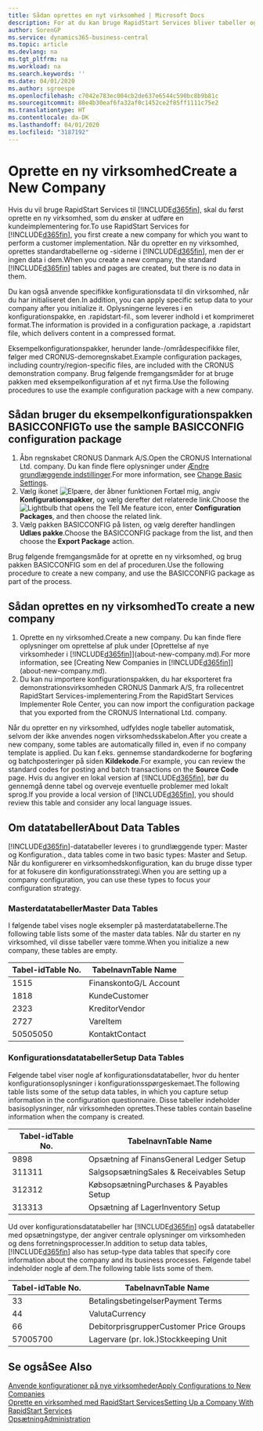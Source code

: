 ```yaml
---
title: Sådan oprettes en nyt virksomhed | Microsoft Docs
description: For at du kan bruge RapidStart Services bliver tabeller og sider oprettet, men der er ingen data i dem.
author: SorenGP
ms.service: dynamics365-business-central
ms.topic: article
ms.devlang: na
ms.tgt_pltfrm: na
ms.workload: na
ms.search.keywords: ''
ms.date: 04/01/2020
ms.author: sgroespe
ms.openlocfilehash: c7042e783ec004cb2de637e6544c590bc8b9b81c
ms.sourcegitcommit: 88e4b30eaf6fa32af0c1452ce2f85ff1111c75e2
ms.translationtype: HT
ms.contentlocale: da-DK
ms.lasthandoff: 04/01/2020
ms.locfileid: "3187192"
---
```

# <a name="create-a-new-company"></a><span data-ttu-id="aad54-103">Oprette en ny virksomhed</span><span class="sxs-lookup"><span data-stu-id="aad54-103">Create a New Company</span></span>
<span data-ttu-id="aad54-104">Hvis du vil bruge RapidStart Services til [!INCLUDE[d365fin](includes/d365fin_md.md)], skal du først oprette en ny virksomhed, som du ønsker at udføre en kundeimplementering for.</span><span class="sxs-lookup"><span data-stu-id="aad54-104">To use RapidStart Services for [!INCLUDE[d365fin](includes/d365fin_md.md)], you first create a new company for which you want to perform a customer implementation.</span></span> <span data-ttu-id="aad54-105">Når du opretter en ny virksomhed, oprettes standardtabellerne og -siderne i [!INCLUDE[d365fin](includes/d365fin_md.md)], men der er ingen data i dem.</span><span class="sxs-lookup"><span data-stu-id="aad54-105">When you create a new company, the standard [!INCLUDE[d365fin](includes/d365fin_md.md)] tables and pages are created, but there is no data in them.</span></span>

<span data-ttu-id="aad54-106">Du kan også anvende specifikke konfigurationsdata til din virksomhed, når du har initialiseret den.</span><span class="sxs-lookup"><span data-stu-id="aad54-106">In addition, you can apply specific setup data to your company after you initialize it.</span></span> <span data-ttu-id="aad54-107">Oplysningerne leveres i en konfigurationspakke, en .rapidstart-fil., som leverer indhold i et komprimeret format.</span><span class="sxs-lookup"><span data-stu-id="aad54-107">The information is provided in a configuration package, a .rapidstart file, which delivers content in a compressed format.</span></span>  

<span data-ttu-id="aad54-108">Eksempelkonfigurationspakker, herunder lande-/områdespecifikke filer, følger med CRONUS-demoregnskabet.</span><span class="sxs-lookup"><span data-stu-id="aad54-108">Example configuration packages, including country/region-specific files, are included with the CRONUS demonstration company.</span></span> <span data-ttu-id="aad54-109">Brug følgende fremgangsmåder for at bruge pakken med eksempelkonfiguration af et nyt firma.</span><span class="sxs-lookup"><span data-stu-id="aad54-109">Use the following procedures to use the example configuration package with a new company.</span></span>  

## <a name="to-use-the-sample-basicconfig-configuration-package"></a><span data-ttu-id="aad54-110">Sådan bruger du eksempelkonfigurationspakken BASICCONFIG</span><span class="sxs-lookup"><span data-stu-id="aad54-110">To use the sample BASICCONFIG configuration package</span></span>  
1. <span data-ttu-id="aad54-111">Åbn regnskabet CRONUS Danmark A/S.</span><span class="sxs-lookup"><span data-stu-id="aad54-111">Open the CRONUS International Ltd. company.</span></span> <span data-ttu-id="aad54-112">Du kan finde flere oplysninger under [Ændre grundlæggende indstillinger](ui-change-basic-settings.md).</span><span class="sxs-lookup"><span data-stu-id="aad54-112">For more information, see [Change Basic Settings](ui-change-basic-settings.md).</span></span>
2. <span data-ttu-id="aad54-113">Vælg ikonet ![Elpære, der åbner funktionen Fortæl mig](media/ui-search/search_small.png "Fortæl mig, hvad du vil foretage dig"), angiv **Konfigurationspakker**, og vælg derefter det relaterede link.</span><span class="sxs-lookup"><span data-stu-id="aad54-113">Choose the ![Lightbulb that opens the Tell Me feature](media/ui-search/search_small.png "Tell me what you want to do") icon, enter **Configuration Packages**, and then choose the related link.</span></span>  
3. <span data-ttu-id="aad54-114">Vælg pakken BASICCONFIG på listen, og vælg derefter handlingen **Udlæs pakke**.</span><span class="sxs-lookup"><span data-stu-id="aad54-114">Choose the BASICCONFIG package from the list, and then choose the **Export Package** action.</span></span>  

<span data-ttu-id="aad54-115">Brug følgende fremgangsmåde for at oprette en ny virksomhed, og brug pakken BASICCONFIG som en del af proceduren.</span><span class="sxs-lookup"><span data-stu-id="aad54-115">Use the following procedure to create a new company, and use the BASICCONFIG package as part of the process.</span></span>  

## <a name="to-create-a-new-company"></a><span data-ttu-id="aad54-116">Sådan oprettes en ny virksomhed</span><span class="sxs-lookup"><span data-stu-id="aad54-116">To create a new company</span></span>  
1. <span data-ttu-id="aad54-117">Oprette en ny virksomhed.</span><span class="sxs-lookup"><span data-stu-id="aad54-117">Create a new company.</span></span> <span data-ttu-id="aad54-118">Du kan finde flere oplysninger om oprettelse af pluk under [Oprettelse af nye virksomheder i [!INCLUDE[d365fin](includes/d365fin_md.md)]](about-new-company.md).</span><span class="sxs-lookup"><span data-stu-id="aad54-118">For more information, see [Creating New Companies in [!INCLUDE[d365fin](includes/d365fin_md.md)]](about-new-company.md).</span></span>
2. <span data-ttu-id="aad54-119">Du kan nu importere konfigurationspakken, du har eksporteret fra demonstrationsvirksomheden CRONUS Danmark A/S, fra rollecentret RapidStart Services-implementering.</span><span class="sxs-lookup"><span data-stu-id="aad54-119">From the RapidStart Services Implementer Role Center, you can now import the configuration package that you exported from the CRONUS International Ltd. company.</span></span>

<span data-ttu-id="aad54-120">Når du opretter en ny virksomhed, udfyldes nogle tabeller automatisk, selvom der ikke anvendes nogen virksomhedsskabelon.</span><span class="sxs-lookup"><span data-stu-id="aad54-120">After you create a new company, some tables are automatically filled in, even if no company template is applied.</span></span> <span data-ttu-id="aad54-121">Du kan f.eks. gennemse standardkoderne for bogføring og batchposteringer på siden **Kildekode**.</span><span class="sxs-lookup"><span data-stu-id="aad54-121">For example, you can review the standard codes for posting and batch transactions on the **Source Code** page.</span></span> <span data-ttu-id="aad54-122">Hvis du angiver en lokal version af [!INCLUDE[d365fin](includes/d365fin_md.md)], bør du gennemgå denne tabel og overveje eventuelle problemer med lokalt sprog.</span><span class="sxs-lookup"><span data-stu-id="aad54-122">If you provide a local version of [!INCLUDE[d365fin](includes/d365fin_md.md)], you should review this table and consider any local language issues.</span></span>

## <a name="about-data-tables"></a><span data-ttu-id="aad54-123">Om datatabeller</span><span class="sxs-lookup"><span data-stu-id="aad54-123">About Data Tables</span></span>
[!INCLUDE[d365fin](includes/d365fin_md.md)]<span data-ttu-id="aad54-124">-datatabeller leveres i to grundlæggende typer: Master og Konfiguration.</span><span class="sxs-lookup"><span data-stu-id="aad54-124">, data tables come in two basic types: Master and Setup.</span></span> <span data-ttu-id="aad54-125">Når du konfigurerer en virksomhedskonfiguration, kan du bruge disse typer for at fokusere din konfigurationsstrategi.</span><span class="sxs-lookup"><span data-stu-id="aad54-125">When you are setting up a company configuration, you can use these types to focus your configuration strategy.</span></span>  

### <a name="master-data-tables"></a><span data-ttu-id="aad54-126">Masterdatatabeller</span><span class="sxs-lookup"><span data-stu-id="aad54-126">Master Data Tables</span></span>  
<span data-ttu-id="aad54-127">I følgende tabel vises nogle eksempler på masterdatatabellerne.</span><span class="sxs-lookup"><span data-stu-id="aad54-127">The following table lists some of the master data tables.</span></span> <span data-ttu-id="aad54-128">Når du starter en ny virksomhed, vil disse tabeller være tomme.</span><span class="sxs-lookup"><span data-stu-id="aad54-128">When you initialize a new company, these tables are empty.</span></span>  

|<span data-ttu-id="aad54-129">Tabel-id</span><span class="sxs-lookup"><span data-stu-id="aad54-129">Table No.</span></span>|<span data-ttu-id="aad54-130">Tabelnavn</span><span class="sxs-lookup"><span data-stu-id="aad54-130">Table Name</span></span>|  
|-------------------|--------------------|  
|<span data-ttu-id="aad54-131">15</span><span class="sxs-lookup"><span data-stu-id="aad54-131">15</span></span>|<span data-ttu-id="aad54-132">Finanskonto</span><span class="sxs-lookup"><span data-stu-id="aad54-132">G/L Account</span></span>|  
|<span data-ttu-id="aad54-133">18</span><span class="sxs-lookup"><span data-stu-id="aad54-133">18</span></span>|<span data-ttu-id="aad54-134">Kunde</span><span class="sxs-lookup"><span data-stu-id="aad54-134">Customer</span></span>|  
|<span data-ttu-id="aad54-135">23</span><span class="sxs-lookup"><span data-stu-id="aad54-135">23</span></span>|<span data-ttu-id="aad54-136">Kreditor</span><span class="sxs-lookup"><span data-stu-id="aad54-136">Vendor</span></span>|  
|<span data-ttu-id="aad54-137">27</span><span class="sxs-lookup"><span data-stu-id="aad54-137">27</span></span>|<span data-ttu-id="aad54-138">Vare</span><span class="sxs-lookup"><span data-stu-id="aad54-138">Item</span></span>|  
|<span data-ttu-id="aad54-139">5050</span><span class="sxs-lookup"><span data-stu-id="aad54-139">5050</span></span>|<span data-ttu-id="aad54-140">Kontakt</span><span class="sxs-lookup"><span data-stu-id="aad54-140">Contact</span></span>|  

### <a name="setup-data-tables"></a><span data-ttu-id="aad54-141">Konfigurationsdatatabeller</span><span class="sxs-lookup"><span data-stu-id="aad54-141">Setup Data Tables</span></span>  
<span data-ttu-id="aad54-142">Følgende tabel viser nogle af konfigurationsdatatabeller, hvor du henter konfigurationsoplysninger i konfigurationsspørgeskemaet.</span><span class="sxs-lookup"><span data-stu-id="aad54-142">The following table lists some of the setup data tables, in which you capture setup information in the configuration questionnaire.</span></span> <span data-ttu-id="aad54-143">Disse tabeller indeholder basisoplysninger, når virksomheden oprettes.</span><span class="sxs-lookup"><span data-stu-id="aad54-143">These tables contain baseline information when the company is created.</span></span>  

|<span data-ttu-id="aad54-144">Tabel-id</span><span class="sxs-lookup"><span data-stu-id="aad54-144">Table No.</span></span>|<span data-ttu-id="aad54-145">Tabelnavn</span><span class="sxs-lookup"><span data-stu-id="aad54-145">Table Name</span></span>|  
|-------------------|--------------------|  
|<span data-ttu-id="aad54-146">98</span><span class="sxs-lookup"><span data-stu-id="aad54-146">98</span></span>|<span data-ttu-id="aad54-147">Opsætning af Finans</span><span class="sxs-lookup"><span data-stu-id="aad54-147">General Ledger Setup</span></span>|  
|<span data-ttu-id="aad54-148">311</span><span class="sxs-lookup"><span data-stu-id="aad54-148">311</span></span>|<span data-ttu-id="aad54-149">Salgsopsætning</span><span class="sxs-lookup"><span data-stu-id="aad54-149">Sales & Receivables Setup</span></span>|  
|<span data-ttu-id="aad54-150">312</span><span class="sxs-lookup"><span data-stu-id="aad54-150">312</span></span>|<span data-ttu-id="aad54-151">Købsopsætning</span><span class="sxs-lookup"><span data-stu-id="aad54-151">Purchases & Payables Setup</span></span>|  
|<span data-ttu-id="aad54-152">313</span><span class="sxs-lookup"><span data-stu-id="aad54-152">313</span></span>|<span data-ttu-id="aad54-153">Opsætning af Lager</span><span class="sxs-lookup"><span data-stu-id="aad54-153">Inventory Setup</span></span>|  

<span data-ttu-id="aad54-154">Ud over konfigurationsdatatabeller har [!INCLUDE[d365fin](includes/d365fin_md.md)] også datatabeller med opsætningstype, der angiver centrale oplysninger om virksomheden og dens forretningsprocesser.</span><span class="sxs-lookup"><span data-stu-id="aad54-154">In addition to setup data tables, [!INCLUDE[d365fin](includes/d365fin_md.md)] also has setup-type data tables that specify core information about the company and its business processes.</span></span> <span data-ttu-id="aad54-155">Følgende tabel indeholder nogle af dem.</span><span class="sxs-lookup"><span data-stu-id="aad54-155">The following table lists some of them.</span></span>  

|<span data-ttu-id="aad54-156">Tabel-id</span><span class="sxs-lookup"><span data-stu-id="aad54-156">Table No.</span></span>|<span data-ttu-id="aad54-157">Tabelnavn</span><span class="sxs-lookup"><span data-stu-id="aad54-157">Table Name</span></span>|  
|-------------------|--------------------|  
|<span data-ttu-id="aad54-158">3</span><span class="sxs-lookup"><span data-stu-id="aad54-158">3</span></span>|<span data-ttu-id="aad54-159">Betalingsbetingelser</span><span class="sxs-lookup"><span data-stu-id="aad54-159">Payment Terms</span></span>|  
|<span data-ttu-id="aad54-160">4</span><span class="sxs-lookup"><span data-stu-id="aad54-160">4</span></span>|<span data-ttu-id="aad54-161">Valuta</span><span class="sxs-lookup"><span data-stu-id="aad54-161">Currency</span></span>|  
|<span data-ttu-id="aad54-162">6</span><span class="sxs-lookup"><span data-stu-id="aad54-162">6</span></span>|<span data-ttu-id="aad54-163">Debitorprisgrupper</span><span class="sxs-lookup"><span data-stu-id="aad54-163">Customer Price Groups</span></span>|  
|<span data-ttu-id="aad54-164">5700</span><span class="sxs-lookup"><span data-stu-id="aad54-164">5700</span></span>|<span data-ttu-id="aad54-165">Lagervare (pr. lok.)</span><span class="sxs-lookup"><span data-stu-id="aad54-165">Stockkeeping Unit</span></span>|

  

## <a name="see-also"></a><span data-ttu-id="aad54-166">Se også</span><span class="sxs-lookup"><span data-stu-id="aad54-166">See Also</span></span>  
[<span data-ttu-id="aad54-167">Anvende konfigurationer på nye virksomheder</span><span class="sxs-lookup"><span data-stu-id="aad54-167">Apply Configurations to New Companies</span></span>](admin-apply-configuration-to-new-companies.md)  
[<span data-ttu-id="aad54-168">Oprette en virksomhed med RapidStart Services</span><span class="sxs-lookup"><span data-stu-id="aad54-168">Setting Up a Company With RapidStart Services</span></span>](admin-set-up-a-company-with-rapidstart.md)  
[<span data-ttu-id="aad54-169">Opsætning</span><span class="sxs-lookup"><span data-stu-id="aad54-169">Administration</span></span>](admin-setup-and-administration.md)
